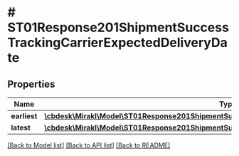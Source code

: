 # # ST01Response201ShipmentSuccessTrackingCarrierExpectedDeliveryDate

## Properties

Name | Type | Description | Notes
------------ | ------------- | ------------- | -------------
**earliest** | [**\cbdesk\Mirakl\Model\ST01Response201ShipmentSuccessTrackingCarrierExpectedDeliveryDateEarliest**](ST01Response201ShipmentSuccessTrackingCarrierExpectedDeliveryDateEarliest.md) |  | [optional]
**latest** | [**\cbdesk\Mirakl\Model\ST01Response201ShipmentSuccessTrackingCarrierExpectedDeliveryDateLatest**](ST01Response201ShipmentSuccessTrackingCarrierExpectedDeliveryDateLatest.md) |  | [optional]

[[Back to Model list]](../../README.md#models) [[Back to API list]](../../README.md#endpoints) [[Back to README]](../../README.md)
